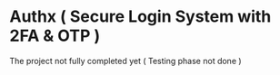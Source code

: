 # Authx ( Secure Login System with 2FA & OTP )

The project not fully completed yet ( Testing phase not done )
